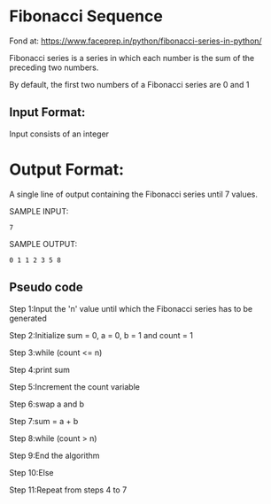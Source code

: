 # Fibonacci Sequence
 Fond at: https://www.faceprep.in/python/fibonacci-series-in-python/
 
 
Fibonacci series is a series in which each number is the sum of the preceding two numbers.

By default, the first two numbers of a Fibonacci series are 0 and 1

## Input Format:

Input consists of an integer

# Output Format:

A single line of output containing the Fibonacci series until 7 values.

SAMPLE INPUT:

```
7
```

SAMPLE OUTPUT:

```
0 1 1 2 3 5 8
```

## Pseudo code

Step 1:Input the 'n' value until which the Fibonacci series has to be generated

Step 2:Initialize sum = 0, a = 0, b = 1 and count = 1

Step 3:while (count <= n)

Step 4:print sum

Step 5:Increment the count variable

Step 6:swap a and b

Step 7:sum = a + b

Step 8:while (count > n)

Step 9:End the algorithm

Step 10:Else

Step 11:Repeat from steps 4 to 7
